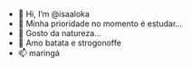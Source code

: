 - 👋 Hi, I’m @isaaloka
- 👀 Minha prioridade no momento é estudar...
- 🌱 Gosto da natureza...
- 💞️ Amo batata e strogonoffe
- 📫 maringá

<!---
isaaloka/isaaloka is a ✨ special ✨ repository because its `README.md` (this file) appears on your GitHub profile.
You can click the Preview link to take a look at your changes.
--->
